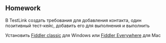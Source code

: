 ## Homework

В TestLink создать требования для добавления контакта, один позитивный тест-кейс, добавить его для выполнения и выполнить

Установить [Fiddler classic](https://www.telerik.com/download/fiddler) для Windows или [Fiddler Everywhere](https://www.telerik.com/download/fiddler-everywhere) для Mac

